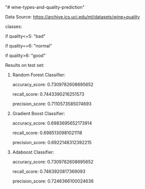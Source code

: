 "# wine-types-and-quality-prediction" 

Data Source: https://archive.ics.uci.edu/ml/datasets/wine+quality

classes:

if quality<=5: "bad"

if quality==6: "normal"

if quality>6: "good"



Results on test set:

1. Random Forest Classifier:

    accuracy_score:  0.7309782608695652

    recall_score:  0.7443390216251573

    precision_score:  0.7110573585074693


2. Gradient Boost Classifier:

    accuracy_score:  0.6983695652173914

    recall_score:  0.6985130981021118

    precision_score:  0.6922148312392215


3. Adaboost Classifier:

    accuracy_score:  0.7309782608695652

    recall_score:  0.7463920817369093

    precision_score:  0.7246366100024636

  

